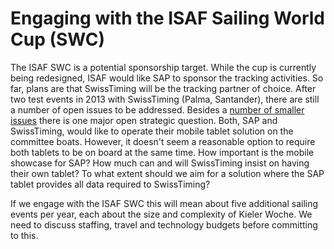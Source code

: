 # Engaging with the ISAF Sailing World Cup (SWC)

The ISAF SWC is a potential sponsorship target. While the cup is currently being redesigned, ISAF would like SAP to sponsor the tracking activities. So far, plans are that SwissTiming will be the tracking partner of choice. After two test events in 2013 with SwissTiming (Palma, Santander), there are still a number of open issues to be addressed. Besides a [number of smaller issues](http://bugzilla.sapsailing.com/bugzilla/buglist.cgi?query_format=advanced&order=Importance&bug_status=NEW&bug_status=ASSIGNED&bug_status=REOPENED&component=SwissTiming%20Connector&product=Sailing%20Race%20Analytics) there is one major open strategic question. Both, SAP and SwissTiming, would like to operate their mobile tablet solution on the committee boats. However, it doesn't seem a reasonable option to require both tablets to be on board at the same time. How important is the mobile showcase for SAP? How much can and will SwissTiming insist on having their own tablet? To what extent should we aim for a solution where the SAP tablet provides all data required to SwissTiming?

If we engage with the ISAF SWC this will mean about five additional sailing events per year, each about the size and complexity of Kieler Woche. We need to discuss staffing, travel and technology budgets before committing to this.